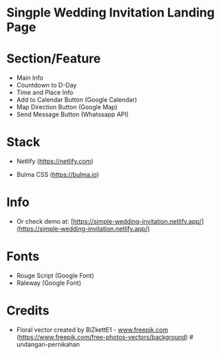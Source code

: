 # Singple Wedding Invitation Landing Page 


# Section/Feature
- Main Info
- Countdown to D-Day
- Time and Place Info
- Add to Calendar Button (Google Calendar)
- Map Direction Button (Google Map)
- Send Message Button (Whatssapp API)

# Stack
- Netlify (https://netlify.com)

- Bulma CSS (https://bulma.io)

# Info
- Or check demo at: [https://simple-wedding-invitation.netlify.app/](https://simple-wedding-invitation.netlify.app/)

# Fonts
- Rouge Script (Google Font)
- Raleway (Google Font)


# Credits
- Floral vector created by BiZkettE1 - www.freepik.com (https://www.freepik.com/free-photos-vectors/background)
#   u n d a n g a n - p e r n i k a h a n  
 